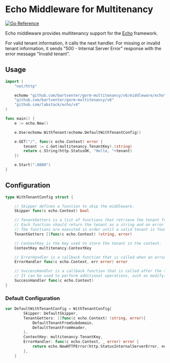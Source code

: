 # Echo Middleware for Multitenancy

[![Go Reference](https://pkg.go.dev/badge/github.com/bartventer/gorm-multitenancy.svg)](https://pkg.go.dev/github.com/bartventer/gorm-multitenancy/v6/middleware/echo)

Echo middleware provides multitenancy support for the [Echo](https://echo.labstack.com/docs) framework.

For valid tenant information, it calls the next handler.
For missing or invalid tenant information, it sends "500 - Internal Server Error" response with the error message "Invalid tenant".

## Usage

```go
import (
    "net/http"

    echomw "github.com/bartventer/gorm-multitenancy/v6/middleware/echo"
    "github.com/bartventer/gorm-multitenancy/v6"
    "github.com/labstack/echo/v4"
)

func main() {
    e := echo.New()

    e.Use(echomw.WithTenant(echomw.DefaultWithTenantConfig))

    e.GET("/", func(c echo.Context) error {
        tenant := c.Get(multitenancy.TenantKey).(string)
        return c.String(http.StatusOK, "Hello, "+tenant)
    })

    e.Start(":8080")
}
```

## Configuration

```go
type WithTenantConfig struct {

	// Skipper defines a function to skip the middleware.
	Skipper func(c echo.Context) bool

	// TenantGetters is a list of functions that retrieve the tenant from the request.
	// Each function should return the tenant as a string and an error if any.
	// The functions are executed in order until a valid tenant is found.
	TenantGetters []func(c echo.Context) (string, error)

	// ContextKey is the key used to store the tenant in the context.
	ContextKey multitenancy.ContextKey

	// ErrorHandler is a callback function that is called when an error occurs during the tenant retrieval process.
	ErrorHandler func(c echo.Context, err error) error

	// SuccessHandler is a callback function that is called after the tenant is successfully set in the echo context.
	// It can be used to perform additional operations, such as modifying the database connection based on the tenant.
	SuccessHandler func(c echo.Context)
}
```

### Default Configuration

```go
var	DefaultWithTenantConfig = WithTenantConfig{
		Skipper: DefaultSkipper,
		TenantGetters: []func(c echo.Context) (string, error){
			DefaultTenantFromSubdomain,
			DefaultTenantFromHeader,
		},
		ContextKey: multitenancy.TenantKey,
		ErrorHandler: func(c echo.Context, _ error) error {
			return echo.NewHTTPError(http.StatusInternalServerError, nethttpmw.ErrTenantInvalid.Error())
		},
	}
```